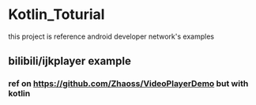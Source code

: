 # Kotlin_Toturial

this project is reference android developer network's examples

## bilibili/ijkplayer example

### ref on https://github.com/Zhaoss/VideoPlayerDemo but with kotlin 



